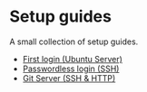# Setup guides

A small collection of setup guides.

- [First login (Ubuntu Server)](ubuntu-server-first-login.md)
- [Passwordless login (SSH)](ssh-passwordless-login.md)
- [Git Server (SSH & HTTP)](git-server-http-ssh.md)

